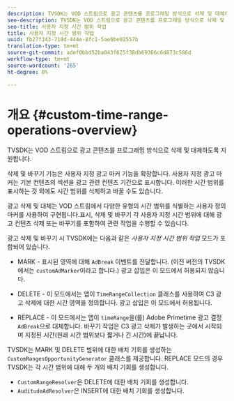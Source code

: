 ```yaml
---
description: TVSDK는 VOD 스트림으로 광고 콘텐츠를 프로그래밍 방식으로 삭제 및 대체하도록 지원합니다.
seo-description: TVSDK는 VOD 스트림으로 광고 콘텐츠를 프로그래밍 방식으로 삭제 및 대체하도록 지원합니다.
seo-title: 사용자 지정 시간 범위 작업
title: 사용자 지정 시간 범위 작업
uuid: fb27f343-718d-444e-8fc1-5ae0be02557b
translation-type: tm+mt
source-git-commit: adef0bbd52ba043f625f38db69366c6d873c586d
workflow-type: tm+mt
source-wordcount: '265'
ht-degree: 0%

---
```



# 개요 {#custom-time-range-operations-overview}

TVSDK는 VOD 스트림으로 광고 콘텐츠를 프로그래밍 방식으로 삭제 및 대체하도록 지원합니다.

삭제 및 바꾸기 기능은 사용자 지정 광고 마커 기능을 확장합니다. 사용자 지정 광고 마커는 기본 컨텐츠의 섹션을 광고 관련 컨텐츠 기간으로 표시합니다. 이러한 시간 범위를 표시하는 것 외에도 시간 범위를 삭제하고 바꿀 수도 있습니다.

<!--<a id="section_D3FE668CAF764DCC912373D5410C932C"></a>-->

광고 삭제 및 대체는 VOD 스트림에서 다양한 유형의 시간 범위를 식별하는 사용자 정의 마커를 사용하여 구현됩니다.표시, 삭제 및 바꾸기 각 사용자 지정 시간 범위에 대해 광고 컨텐츠 삭제 또는 바꾸기를 포함하여 관련 작업을 수행할 수 있습니다.

광고 삭제 및 바꾸기 시 TVSDK에는 다음과 같은 *사용자 지정 시간 범위 작업* 모드가 포함되어 있습니다.

* MARK - 표시된 영역에 대해 `AdBreak` 이벤트를 전달합니다. (이전 버전의 TVSDK에서는 `customAdMarker`이라고 합니다.) 광고 삽입은 이 모드에서 허용되지 않습니다.

* DELETE - 이 모드에서는 앱이 `TimeRangeCollection` 클래스를 사용하여 C3 광고 삭제에 대한 시간 영역을 정의합니다. 광고 삽입은 이 모드에서 허용됩니다.
* REPLACE - 이 모드에서는 앱이 `timeRange`을(를) Adobe Primetime 광고 결정 `AdBreak`으로 대체합니다. 바꾸기 작업은 C3 광고 삭제가 발생하는 곳에서 시작되며 지정된 시간(원래 시간 범위보다 짧거나 긴 시간)에 끝납니다.

TVSDK는 MARK 및 DELETE 범위에 대한 배치 기회를 생성하는 `CustomRangesOpportunityGenerator` 클래스를 제공합니다. REPLACE 모드의 경우 TVSDK는 각 시간 범위에 대해 두 개의 배치 기회를 생성합니다.

* `CustomRangeResolver`은 DELETE에 대한 배치 기회를 생성합니다.
* `AuditudeAdResolver`은 INSERT에 대한 배치 기회를 생성합니다.